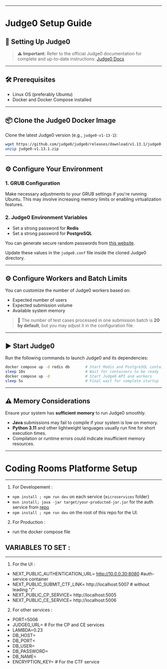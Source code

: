 
---
# Judge0 Setup Guide

## 🚀 Setting Up Judge0

> ⚠️ **Important:** Refer to the official Judge0 documentation for complete and up-to-date instructions: [Judge0 Docs](https://github.com/judge0/judge0)

---

## 🛠️ Prerequisites

- Linux OS (preferably Ubuntu)
- Docker and Docker Compose installed

---

## 📦 Clone the Judge0 Docker Image

Clone the latest Judge0 version (e.g., `judge0-v1-13-1`):

```bash
wget https://github.com/judge0/judge0/releases/download/v1.13.1/judge0-v1.13.1.zip
unzip judge0-v1.13.1.zip
```

---

## ⚙️ Configure Your Environment

### 1. GRUB Configuration

Make necessary adjustments to your GRUB settings if you're running Ubuntu. This may involve increasing memory limits or enabling virtualization features.

### 2. Judge0 Environment Variables

- Set a strong password for **Redis**
- Set a strong password for **PostgreSQL**

You can generate secure random passwords from [this website](https://www.random.org/passwords/?num=1&len=32&format=plain&rnd=new).

Update these values in the `judge0.conf` file inside the cloned Judge0 directory.

---

## ⚙️ Configure Workers and Batch Limits

You can customize the number of Judge0 workers based on:

- Expected number of users
- Expected submission volume
- Available system memory

> 🔧 The number of test cases processed in one submission batch is **20 by default**, but you may adjust it in the configuration file.

---

## ▶️ Start Judge0

Run the following commands to launch Judge0 and its dependencies:

```bash
docker compose up -d redis db       # Start Redis and PostgreSQL containers
sleep 10s                           # Wait for containers to be ready
docker compose up -d                # Start Judge0 API and workers
sleep 5s                            # Final wait for complete startup
```

---

## ⚠️ Memory Considerations

Ensure your system has **sufficient memory** to run Judge0 smoothly.

- **Java** submissions may fail to compile if your system is low on memory.
- **Python 3.11** and other lightweight languages usually run fine for short execution times.
- Compilation or runtime errors could indicate insufficient memory resources.

---
# Coding Rooms Platforme Setup 
---
1. For Developement : 
- `npm install ; npm run dev` on each service {`microservices` folder}
- `mvn install; java -jar target/your-producted-jar.jar` for the auth service from [repo](https://github.com/zakachaara/auth-service)
- `npm install ; npm run dev` on the root of this repo for the UI.
2. For Production :
- run the docker compose file 
## VARIABLES TO SET :
---
1. For the UI : 
- NEXT_PUBLIC_AUTHENTICATION_URL=  http://10.0.0.30:8080 #auth-service container
- NEXT_PUBLIC_SUBMIT_CTF_LINK= http://localhost:5007   # without leading "/" 
- NEXT_PUBLIC_CP_SERVICE= http://localhost:5005 
- NEXT_PUBLIC_CE_SERVICE= http://localhost:5006
2. For other services : 
- PORT=5006
- JUDGE0_URL= # For the CP and CE services
- LAMBDA=0.23
- DB_HOST=
- DB_PORT=
- DB_USER=
- DB_PASSWORD=
- DB_NAME=
- ENCRYPTION_KEY= # For the CTF service
